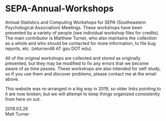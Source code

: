 # SEPA-Annual-Workshops
Annual Statistics and Computing Workshops for SEPA (Southeastern Psychological Association) Meetings. These workshops have been presented by a variety of people (see individual workshop files for credits). The main contributor is Matthew Turner, who also maintains the collection as a whole and who should be contacted for more information, to file bug reports, etc. (mturner46 AT gsu DOT edu).

All of the original workshops are collected and stored as originally presented, but they may be modified to fix any errors that we become aware of as time passes. These workshops are also intended for self-study, so if you use them and discover problems, please contact me at the email above.

This website was re-arranged in a big way in 2019, so older links pointing to it are now broken, but we will attempt to keep things organized consistently from here on out.

2019.03.26<br/>
Matt Turner
